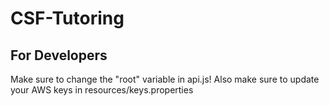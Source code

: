# CSF-Tutoring

## For Developers
Make sure to change the "root" variable in api.js!
Also make sure to update your AWS keys in resources/keys.properties


